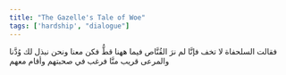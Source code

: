 ```yaml
---
title: "The Gazelle's Tale of Woe"
tags: ['hardship', "dialogue"]
---
```


 فقالت السلحفاة لا تخف فإنَّا لم نرَ القُنَّاص فيما ههنا قطُّ فكن معنا ونحن نبذل لك وُدَّنا والمرعى قريب منَّا فرغب في صحبتهم وأقام معهم
